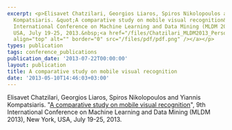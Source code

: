 ```yaml
---
excerpt: <p>Elisavet Chatzilari, Georgios Liaros, Spiros Nikolopoulos and Yiannis
  Kompatsiaris. &quot;A comparative study on mobile visual recognition&quot;, 9th
  International Conference on Machine Learning and Data Mining (MLDM 2013), New York,
  USA, July 19-25, 2013.&nbsp;<a href="/files/Chatzilari_MLDM2013_PersonalCopy.pdf"><img
  align="top" alt="" border="0" src="/files/pdf/pdf.png" /></a></p>
types: publication
tags: conference_publications
publication_date: '2013-07-22T00:00:00'
layout: publication
title: A comparative study on mobile visual recognition
date: '2013-05-10T14:46:03+03:00'
---
```

<p>Elisavet Chatzilari, Georgios Liaros, Spiros Nikolopoulos and Yiannis Kompatsiaris. &quot;<a href="https://doi.org/10.1007/978-3-642-39712-7_34">A comparative study on mobile visual recognition</a>&quot;, 9th International Conference on Machine Learning and Data Mining (MLDM 2013), New York, USA, July 19-25, 2013.&nbsp;<a href="/files/Chatzilari_MLDM2013_PersonalCopy.pdf"><img align="top" alt="" border="0" src="/files/pdf/pdf.png" /></a></p>
